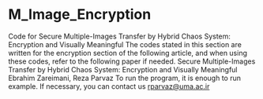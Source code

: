 # M_Image_Encryption
Code for Secure Multiple-Images Transfer by Hybrid Chaos System: Encryption and Visually Meaningful
The codes stated in this section are written for the encryption section 
of the following article, and when using these codes, refer to the 
following paper if needed.
Secure Multiple-Images Transfer by Hybrid Chaos System: Encryption and Visually Meaningful
Ebrahim Zareimani, Reza Parvaz
To run the program, it is enough to run example.
If necessary, you can contact us
rparvaz@uma.ac.ir
